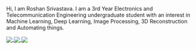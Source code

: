 Hi, I am Roshan Srivastava. I am a 3rd Year Electronics and Telecommunication Engineering undergraduate student with an interest in Machine Learning, Deep Learning, Image Processing, 3D Reconstruction and Automating things.

<a href="https://github.com/anuraghazra/github-readme-stats">
  <img align="center" src="https://github-readme-stats.vercel.app/api?username=CaptRosh&show_icons=true&count_private=true&title_color=73d2b8&text_color=000000&icon_color=e29578&bg_color=00000&custom_title=This year in code "/>
</a>
<a href="https://github.com/anuraghazra/github-readme-stats">
  <img align="center" src="https://github-readme-stats.anuraghazra1.vercel.app/api/top-langs/?username=CaptRosh&layout=compact&title_color=73d2b8&text_color=000000&icon_color=e29578&bg_color=00000&custom_title=I have experience in: "/>
</a>

<a href="https://github.com/anuraghazra/github-readme-stats">
  <img align="center" src="https://github-readme-stats.vercel.app/api?username=CaptRosh&show_icons=true&count_private=true&title_color=0e5679&text_color=cdc6c6&icon_color=943661&bg_color=0d0c0c&custom_title=My stats "/>
</a>
